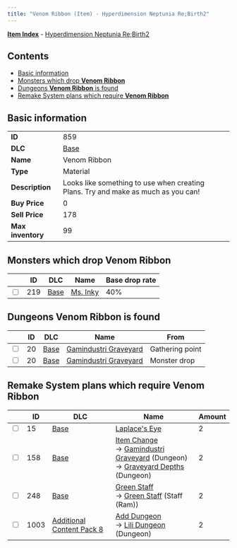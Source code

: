 ```yaml
---
title: "Venom Ribbon (Item) - Hyperdimension Neptunia Re;Birth2"
---
```


[**Item Index**](/neptunia/rb2/item/index.html) - [Hyperdimension Neptunia Re;Birth2](/neptunia/rb2)

## Contents

- [Basic information](#basic-information)
- [Monsters which drop **Venom Ribbon**](#monsters-which-drop-venom-ribbon)
- [Dungeons **Venom Ribbon** is found](#dungeons-venom-ribbon-is-found)
- [Remake System plans which require **Venom Ribbon**](#remake-system-plans-which-require-venom-ribbon)

## Basic information

|   |   |
| -- | -- |
| **ID** | 859 |
| **DLC** | [Base](/neptunia/rb2/dlc/0-base.html) |
| **Name** | Venom Ribbon |
| **Type** | Material |
| **Description** | Looks like something to use when creating Plans. Try and make as much as you can! |
| **Buy Price** | 0 |
| **Sell Price** | 178 |
| **Max inventory** | 99 |

## Monsters which drop **Venom Ribbon**

|    | ID | DLC | Name | Base drop rate |
| -- | -- | --- | ---- | -------------- |
| <input type="checkbox" id="rb2-monster-0-219" class="trackbox" /> | 219 | [Base](/neptunia/rb2/dlc/0-base.html) | [Ms. Inky](/neptunia/rb2/monster/0-219-ms-inky.html) | 40% |

## Dungeons **Venom Ribbon** is found

|    | ID | DLC | Name | From |
| -- | -- | --- | ---- | ---- |
| <input type="checkbox" id="rb2-dungeon-0-20" class="trackbox" /> | 20 | [Base](/neptunia/rb2/dlc/0-base.html) | [Gamindustri Graveyard](/neptunia/rb2/dungeon/0-20-gamindustri-graveyard.html) | Gathering point |
| <input type="checkbox" id="rb2-dungeon-0-20" class="trackbox" /> | 20 | [Base](/neptunia/rb2/dlc/0-base.html) | [Gamindustri Graveyard](/neptunia/rb2/dungeon/0-20-gamindustri-graveyard.html) | Monster drop |

## Remake System plans which require **Venom Ribbon**

|    | ID | DLC | Name | Amount |
| -- | -- | --- | ---- | ------ |
| <input type="checkbox" id="rb2-remake-0-15" class="trackbox" /> | 15 | [Base](/neptunia/rb2/dlc/0-base.html) | [Laplace's Eye](/neptunia/rb2/remake/0-15-laplaces-eye.html) | 2 |
| <input type="checkbox" id="rb2-remake-0-158" class="trackbox" /> | 158 | [Base](/neptunia/rb2/dlc/0-base.html) | [Item Change](/neptunia/rb2/remake/0-158-item-change.html)<br />→ [Gamindustri Graveyard](/neptunia/rb2/dungeon/0-20-gamindustri-graveyard.html) (Dungeon)<br />→ [Graveyard Depths](/neptunia/rb2/dungeon/0-24-graveyard-depths.html) (Dungeon) | 2 |
| <input type="checkbox" id="rb2-remake-0-248" class="trackbox" /> | 248 | [Base](/neptunia/rb2/dlc/0-base.html) | [Green Staff](/neptunia/rb2/remake/0-248-green-staff.html)<br />→ [Green Staff](/neptunia/rb2/item/0-1164-green-staff.html) (Staff (Ram)) | 2 |
| <input type="checkbox" id="rb2-remake-16-1003" class="trackbox" /> | 1003 | [Additional Content Pack 8](/neptunia/rb2/dlc/16-pack8.html) | [Add Dungeon](/neptunia/rb2/remake/16-1003-add-dungeon.html)<br />→ [Lili Dungeon](/neptunia/rb2/dungeon/16-303-lili-dungeon.html) (Dungeon) | 2 |